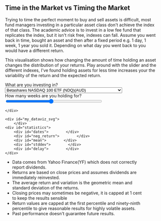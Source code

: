 ## Time in the Market vs Timing the Market

Trying to time the perfect moment to buy and sell assets is difficult, most fund managers investing in a particular asset class don't achieve the index of that class.  The academic advice is to invest in a low fee fund that replicates the index, but it isn't risk free, indexes can fall. Assume you went back in time, bought an asset and then after a fixed period e.g. 1 day, 1 week, 1 year you sold it. Depending on what day you went back to you would have a different return. 

This visualisation shows how changing the amount of time holding an asset changes the distribution of your returns.
Play around with the slider and the different indexes, I've found holding assets for less time increases your the variability of the return and the expected return.

<script src="https://d3js.org/d3.v4.js"></script>

<div id="my_dataviz" style=" width:90%;">
    <div class="controls">    
    <div class="symbolcontainer">
        <label for="symbol">What are you investing in?</label>
        <select name="symbol" id="symbol">
          <option value="NDQ.AX">Betashares NASDAQ 100 ETF (NDQ)(AUD)</option>
                  <option value="IVV.AX">iShares S&amp;P 500 ETF (IVV) (AUD)</option>
                  <option value="IOO.AX">iShares International 100 (IOO) (AUD)</option>
                  <option value="VAS.AX">Vanguard Australian Shares (VAS) (AUD)</option>
                  <option value="VGS.AX">Vanguard MSCI Index International Shares ETF (VGS) (AUD)</option>                
          <option value="STW.AX">State Street ASX 200 ETF (STW) (AUD)</option>
          <option value="SPY.AX">Betashares S&amp;P 500 (SPY) (AUD)</option>
          <option value="QQQ">NASDAQ ETF (QQQ) (USD) </option>
                  <option value="SPY">NYSE ETF (SPY)(USD) </option>
          <option value="CL=F">Oil (USD) </option>
          <option value="GC=F">Gold (USD) </option>
          <option value="AUDUSD=X"> US Dollars (AUD) </option>
        </select> 
    </div>
    <div id="slide_length">How many weeks are you holding for?</div>
    <div class="slidecontainer">
              <input type="range" min="2" max="104" value="50" class="slider" id="delay" style=" width:70%;">
    </div>
        <div id="slider"></div>

    
    </div>

    <div id="my_dataviz_svg">
        </div>
    <div id="statistics">
        <div id="dates">        </div>
        <div id="neg_return">        </div>
        <div id="mean">        </div>
        <div id="stddev">        </div>
        <div id="delay">        </div>
    </div>

</div>


<script>
    
//functions for percentile from https://stackoverflow.com/questions/48719873/how-to-get-median-and-quartiles-percentiles-of-an-array-in-javascript-or-php
const asc = arr => arr.sort((a, b) => a - b);

const sum = arr => arr.reduce((a, b) => a + b, 0);

const mean = arr => sum(arr) / arr.length;

const quantile = (arr, q) => {
    const sorted = asc(arr);
    const pos = (sorted.length - 1) * q;
    const base = Math.floor(pos);
    const rest = pos - base;
    if (sorted[base + 1] !== undefined) {
        return sorted[base] + rest * (sorted[base + 1] - sorted[base]);
    } else {
        return sorted[base];
    }
};
function getStandardDeviation (array) {
  const n = array.length
  const mean = array.reduce((a, b) => a + b) / n
  return Math.sqrt(array.map(x => Math.pow(x - mean, 2)).reduce((a, b) => a + b) / n)
}
    
function roundNumber(num, scale) {
  if(!("" + num).includes("e")) {
    return +(Math.round(num + "e+" + scale)  + "e-" + scale);
  } else {
    var arr = ("" + num).split("e");
    var sig = ""
    if(+arr[1] + scale > 0) {
      sig = "+";
    }
    return +(Math.round(+arr[0] + "e" + sig + (+arr[1] + scale)) + "e-" + scale);
  }
}
    
// set the dimensions and margins of the graph
var margin = {top: 30, right: 30, bottom: 30, left: 30},
    width = 800 - margin.left - margin.right,
    height = 400 - margin.top - margin.bottom;

// append the svg object to the body of the page
var svg = d3.select("#my_dataviz_svg")
  .append("svg")
        .attr("preserveAspectRatio", "xMinYMin meet")
   .attr("viewBox", "0 0 600 400")
   //class to make it responsive
   .classed("svg-content-responsive", true)
   .append("g")
      .attr("transform","translate(" + margin.left + "," + margin.top + ")")
;

// get the data, api only returns business days
function update_symbol(nSymbol){
  d3.csv("http://api.dsssmble.top/acc?symbol="+nSymbol, function(data) {
    var start_date = data[0]['date'] ;

    var max_weeks = Math.floor(data.length/5) ; 
    //Make slider max based on data available in symbol
    d3.select('#delay').attr('max', max_weeks - 10 );
    function update_delay(delay_weeks) {
    d3.select('#slider').text(delay_weeks+" weeks");
    //one week is five business days
    var delay_days = delay_weeks * 5  ; 
    var end_date = data[data.length - delay_days]['date'] ;
    var num_days = data.length - delay_days ; 
    // sometimes price is negative, capp it.
    var p1 = data.slice(0, data.length - delay_days).map(function(d) { return Math.max(d.acc,0.01); }); 
    var p2 = data.slice(delay_days, data.length ).map(function(d) { return Math.max(d.acc,0.01); }); 
        
    //create annulaised return    
    var data2 = p1.map(function(n, i) { return 100 * ((p2[i] /n) ** ( (365.25/7)/delay_weeks) -1)  ; });
    var data2_log = p1.map(function(n, i) { return Math.log( ((p2[i] /n) ** ( (365.25/7)/delay_weeks) ))  ; }); 
        
    //cap returns between 1 and 95 percentile 
    var p_max = quantile(data2,0.95);
    var p_min = quantile(data2,0.01);
    data2 = data2.map(x => Math.max(Math.min(x, p_max),p_min));
    var data2_length = data2.length ;   
        
    //number of times holding resulted in a negative return
    var neg_returns = data2.filter(x => x < 0).length   ; 
    //geometric mean and standard deviation
    var mean_return = (Math.exp(data2_log.reduce((a, b) => a + b) / data2_length) -1)*100 ; 
    var stddev_return = (Math.exp(getStandardDeviation(data2_log)) -1)*100;
        
    d3.select('#dates').text("If you bought this investment and then sold it after "+delay_weeks+" weeks, you could have invested on any of the "+num_days+" business days between "+start_date+" and "+end_date + "");
    d3.select('#mean').text("On average your annualised return would have been "+roundNumber(mean_return,0)+"%, it varied by "+roundNumber(stddev_return,0)+" percentage points and the distribution of returns looked like this.");
    d3.select('#neg_return').text( "Of the "+num_days+" days you could have bought this investment, on "+neg_returns+" of them  (" +roundNumber(100*neg_returns/data2_length,0)+"% of the time) you would have made a loss");

    // add title to chart 
    
    svg.selectAll(".title").remove();
    var title = svg.append("g")
    .attr("class", "title") 
    ;
    //
    title.append("text")
    .attr("x", (width / 2))             
    .attr("y", 0 - (margin.top / 3) )
    .attr("text-anchor", "middle")  
    .style("font-size", "16px") 
    .text(""); 

    // X axis: scale and draw:
    var x = d3.scaleLinear()
      .domain([Math.min.apply(null,data2),Math.max.apply(null,data2)])     
      .range([0, width]);

    // remove xaxis and then add it back (so it doesnt overlap previous axis drawing on update)
    svg.selectAll(".xaxis").remove();
    var xAxis = svg.append("g")
    .attr("class", "xaxis") 
    ;
    svg.selectAll(".xaxis")
    .attr("transform", "translate(0," + height + ")")
    .call(d3.axisBottom(x))
    ;

    // Y axis: initialization
    var y = d3.scaleLinear()
      .range([height, 0]);

    // A function that builds the graph for a specific value of bin
    var nBins = Math.max( Math.ceil(Math.log2(data2_length)), 3 ) ; 

    // set the parameters for the histogram
    var histogram = d3.histogram()
    .domain(x.domain())  // then the domain of the graphic
    .thresholds(x.ticks(nBins)); // number of ticks is  dynamic based on data2 length

    // And apply this function to data to get the bins
    var bins = histogram(data2);

    // Y axis: update now that we know the domain
    y.domain([0, d3.max(bins, function(d) { return d.length; })]);   // d3.hist has to be called before the Y axis 

    svg.selectAll(".yaxis").remove();
    var yAxis = svg.append("g")
              .attr("class", "yaxis")
    svg.selectAll(".yaxis")
    .transition()
    .call(d3.axisLeft(y))
    ;

    // Join the rect with the bins data
    var u = svg.selectAll("rect")
        .data(bins)

    // Manage the existing bars and eventually the new ones:
    u
        .enter()
        .append("rect") // Add a new rect for each new elements
        .merge(u) // get the already existing elements as well
        .transition() // and apply changes to all of them
        .duration(1000)
          .attr("x", 1)
          .attr("transform", function(d) { return "translate(" + x(d.x0) + 1 + "," + y(d.length) + ")"; })
          .attr("width", function(d) { return (0.99 * (x(d.x1) - x(d.x0)))  ; })
          .attr("height", function(d) { return height - y(d.length); })
          //.style("fill", "#69b3a2")
          .style("fill", function(d) { if (d.x0 >= 0) {return "#69b3a2";} else {return "#c92322";}  })


    // If less bar in the new histogram, I delete the ones not in use anymore
    u
        .exit()
        .remove()

    }

    // read delay from slider 
    update_delay(Math.min(d3.select('#delay').property('value'),max_weeks))


    // Listen to the button -> update if user change it
    d3.select("#delay").on("input", function() {
    update_delay(+this.value);
    });
         
})
};
        update_symbol(d3.select('#symbol').property('value') )
// handle on click event
    d3.select('#symbol').on('change', function() {
        var newData = d3.select(this).property('value');
        update_symbol(newData);
    });
    
    
</script>





- Data comes from Yahoo Finance(YF) which does not correctly report dividends.
- Returns are based on close prices and assumes dividends are immediately reinvested. 
- The average return and variation is the geometric mean and standard deviation of the returns.
- Closing prices may sometimes be negative, it is capped at 1 cent to keep the results sensible
- Return values are capped at the first percentile and ninety-ninth percentile to give reasonable results for highly volatile assets. 
- Past performance doesn't guarantee future results.
